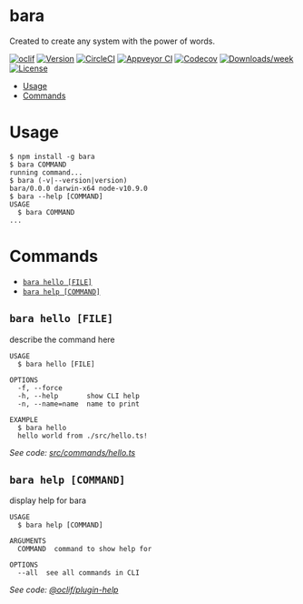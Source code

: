 bara
====

Created to create any system with the power of words.

[![oclif](https://img.shields.io/badge/cli-oclif-brightgreen.svg)](https://oclif.io)
[![Version](https://img.shields.io/npm/v/bara.svg)](https://npmjs.org/package/bara)
[![CircleCI](https://circleci.com/gh/nampdn/bara/tree/master.svg?style=shield)](https://circleci.com/gh/nampdn/bara/tree/master)
[![Appveyor CI](https://ci.appveyor.com/api/projects/status/github/nampdn/bara?branch=master&svg=true)](https://ci.appveyor.com/project/nampdn/bara/branch/master)
[![Codecov](https://codecov.io/gh/nampdn/bara/branch/master/graph/badge.svg)](https://codecov.io/gh/nampdn/bara)
[![Downloads/week](https://img.shields.io/npm/dw/bara.svg)](https://npmjs.org/package/bara)
[![License](https://img.shields.io/npm/l/bara.svg)](https://github.com/nampdn/bara/blob/master/package.json)

<!-- toc -->
* [Usage](#usage)
* [Commands](#commands)
<!-- tocstop -->
# Usage
<!-- usage -->
```sh-session
$ npm install -g bara
$ bara COMMAND
running command...
$ bara (-v|--version|version)
bara/0.0.0 darwin-x64 node-v10.9.0
$ bara --help [COMMAND]
USAGE
  $ bara COMMAND
...
```
<!-- usagestop -->
# Commands
<!-- commands -->
* [`bara hello [FILE]`](#bara-hello-file)
* [`bara help [COMMAND]`](#bara-help-command)

## `bara hello [FILE]`

describe the command here

```
USAGE
  $ bara hello [FILE]

OPTIONS
  -f, --force
  -h, --help       show CLI help
  -n, --name=name  name to print

EXAMPLE
  $ bara hello
  hello world from ./src/hello.ts!
```

_See code: [src/commands/hello.ts](https://github.com/nampdn/bara/blob/v0.0.0/src/commands/hello.ts)_

## `bara help [COMMAND]`

display help for bara

```
USAGE
  $ bara help [COMMAND]

ARGUMENTS
  COMMAND  command to show help for

OPTIONS
  --all  see all commands in CLI
```

_See code: [@oclif/plugin-help](https://github.com/oclif/plugin-help/blob/v2.1.2/src/commands/help.ts)_
<!-- commandsstop -->

